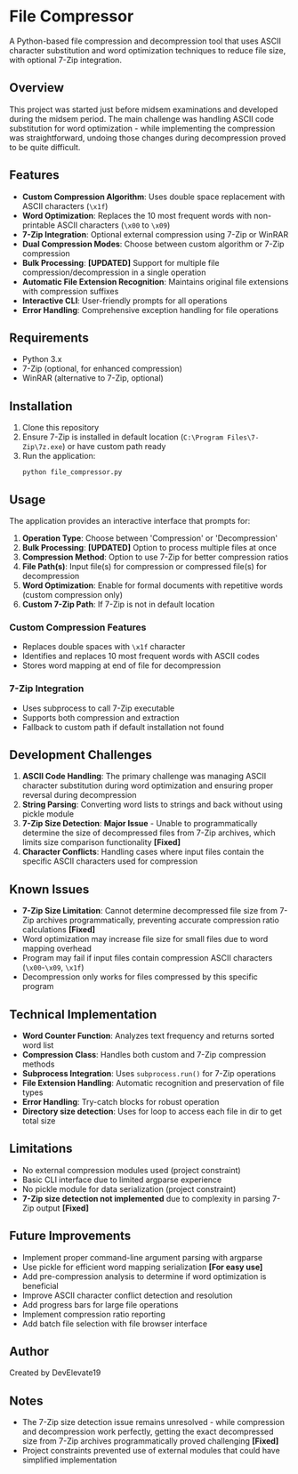 # File Compressor

A Python-based file compression and decompression tool that uses ASCII character substitution and word optimization techniques to reduce file size, with optional 7-Zip integration.

## Overview

This project was started just before midsem examinations and developed during the midsem period. The main challenge was handling ASCII code substitution for word optimization - while implementing the compression was straightforward, undoing those changes during decompression proved to be quite difficult.

## Features

- **Custom Compression Algorithm**: Uses double space replacement with ASCII characters (`\x1f`)
- **Word Optimization**: Replaces the 10 most frequent words with non-printable ASCII characters (`\x00` to `\x09`)
- **7-Zip Integration**: Optional external compression using 7-Zip or WinRAR
- **Dual Compression Modes**: Choose between custom algorithm or 7-Zip compression
- **Bulk Processing**: **[UPDATED]** Support for multiple file compression/decompression in a single operation
- **Automatic File Extension Recognition**: Maintains original file extensions with compression suffixes
- **Interactive CLI**: User-friendly prompts for all operations
- **Error Handling**: Comprehensive exception handling for file operations

## Requirements

- Python 3.x
- 7-Zip (optional, for enhanced compression)
- WinRAR (alternative to 7-Zip, optional)

## Installation

1. Clone this repository
2. Ensure 7-Zip is installed in default location (`C:\Program Files\7-Zip\7z.exe`) or have custom path ready
3. Run the application:
   ```
   python file_compressor.py
   ```

## Usage

The application provides an interactive interface that prompts for:

1. **Operation Type**: Choose between 'Compression' or 'Decompression'
2. **Bulk Processing**: **[UPDATED]** Option to process multiple files at once
3. **Compression Method**: Option to use 7-Zip for better compression ratios
4. **File Path(s)**: Input file(s) for compression or compressed file(s) for decompression
5. **Word Optimization**: Enable for formal documents with repetitive words (custom compression only)
6. **Custom 7-Zip Path**: If 7-Zip is not in default location

### Custom Compression Features
- Replaces double spaces with `\x1f` character
- Identifies and replaces 10 most frequent words with ASCII codes
- Stores word mapping at end of file for decompression

### 7-Zip Integration
- Uses subprocess to call 7-Zip executable
- Supports both compression and extraction
- Fallback to custom path if default installation not found

## Development Challenges

1. **ASCII Code Handling**: The primary challenge was managing ASCII character substitution during word optimization and ensuring proper reversal during decompression
2. **String Parsing**: Converting word lists to strings and back without using pickle module
3. **7-Zip Size Detection**: **Major Issue** - Unable to programmatically determine the size of decompressed files from 7-Zip archives, which limits size comparison functionality **[Fixed]**
4. **Character Conflicts**: Handling cases where input files contain the specific ASCII characters used for compression

## Known Issues

- **7-Zip Size Limitation**: Cannot determine decompressed file size from 7-Zip archives programmatically, preventing accurate compression ratio calculations **[Fixed]**
- Word optimization may increase file size for small files due to word mapping overhead
- Program may fail if input files contain compression ASCII characters (`\x00`-`\x09`, `\x1f`)
- Decompression only works for files compressed by this specific program

## Technical Implementation

- **Word Counter Function**: Analyzes text frequency and returns sorted word list
- **Compression Class**: Handles both custom and 7-Zip compression methods
- **Subprocess Integration**: Uses `subprocess.run()` for 7-Zip operations
- **File Extension Handling**: Automatic recognition and preservation of file types
- **Error Handling**: Try-catch blocks for robust operation
- **Directory size detection**: Uses for loop to access each file in dir to get total size

## Limitations

- No external compression modules used (project constraint)
- Basic CLI interface due to limited argparse experience
- No pickle module for data serialization (project constraint)
- **7-Zip size detection not implemented** due to complexity in parsing 7-Zip output **[Fixed]**

## Future Improvements

- Implement proper command-line argument parsing with argparse
- Use pickle for efficient word mapping serialization **[For easy use]**
- Add pre-compression analysis to determine if word optimization is beneficial
- Improve ASCII character conflict detection and resolution
- Add progress bars for large file operations
- Implement compression ratio reporting
- Add batch file selection with file browser interface

## Author

Created by DevElevate19

## Notes

- The 7-Zip size detection issue remains unresolved - while compression and decompression work perfectly, getting the exact decompressed size from 7-Zip archives programmatically proved challenging **[Fixed]**
- Project constraints prevented use of external modules that could have simplified implementation